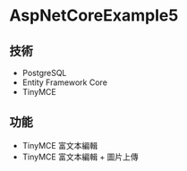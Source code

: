 # AspNetCoreExample5

## 技術

- PostgreSQL
- Entity Framework Core
- TinyMCE

## 功能

- TinyMCE 富文本編輯
- TinyMCE 富文本編輯 + 圖片上傳
